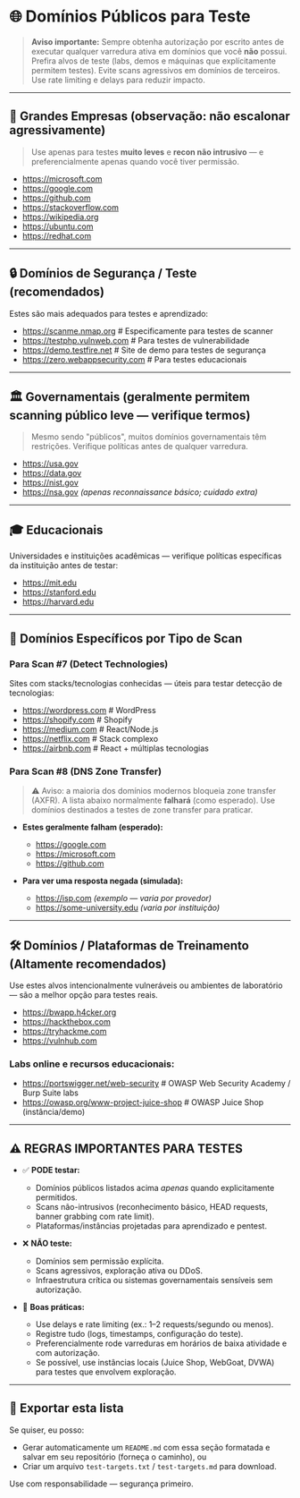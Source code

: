 # 🌐 Domínios Públicos para Teste

> **Aviso importante:** Sempre obtenha autorização por escrito antes de executar qualquer varredura ativa em domínios que você **não** possui. Prefira alvos de teste (labs, demos e máquinas que explícitamente permitem testes). Evite scans agressivos em domínios de terceiros. Use rate limiting e delays para reduzir impacto.

---

## 🏢 Grandes Empresas (observação: não escalonar agressivamente)
> Use apenas para testes **muito leves** e **recon não intrusivo** — e preferencialmente apenas quando você tiver permissão.
- https://microsoft.com
- https://google.com
- https://github.com
- https://stackoverflow.com
- https://wikipedia.org
- https://ubuntu.com
- https://redhat.com

---

## 🔒 Domínios de Segurança / Teste (recomendados)
Estes são mais adequados para testes e aprendizado:
- https://scanme.nmap.org          # Especificamente para testes de scanner
- https://testphp.vulnweb.com     # Para testes de vulnerabilidade
- https://demo.testfire.net       # Site de demo para testes de segurança
- https://zero.webappsecurity.com # Para testes educacionais

---

## 🏛 Governamentais (geralmente permitem scanning público leve — verifique termos)
> Mesmo sendo "públicos", muitos domínios governamentais têm restrições. Verifique políticas antes de qualquer varredura.
- https://usa.gov
- https://data.gov
- https://nist.gov
- https://nsa.gov *(apenas reconnaissance básico; cuidado extra)*

---

## 🎓 Educacionais
Universidades e instituições acadêmicas — verifique políticas específicas da instituição antes de testar:
- https://mit.edu
- https://stanford.edu
- https://harvard.edu

---

## 🎯 Domínios Específicos por Tipo de Scan

### Para Scan #7 (Detect Technologies)
Sites com stacks/tecnologias conhecidas — úteis para testar detecção de tecnologias:
- https://wordpress.com   # WordPress
- https://shopify.com     # Shopify
- https://medium.com      # React/Node.js
- https://netflix.com     # Stack complexo
- https://airbnb.com      # React + múltiplas tecnologias

### Para Scan #8 (DNS Zone Transfer)
> ⚠️ Aviso: a maioria dos domínios modernos bloqueia zone transfer (AXFR). A lista abaixo normalmente **falhará** (como esperado). Use domínios destinados a testes de zone transfer para praticar.
- **Estes geralmente falham (esperado):**
  - https://google.com
  - https://microsoft.com
  - https://github.com

- **Para ver uma resposta negada (simulada):**
  - https://isp.com *(exemplo — varia por provedor)*
  - https://some-university.edu *(varia por instituição)*

---

## 🛠️ Domínios / Plataformas de Treinamento (Altamente recomendados)
Use estes alvos intencionalmente vulneráveis ou ambientes de laboratório — são a melhor opção para testes reais.
- https://bwapp.h4cker.org
- https://hackthebox.com
- https://tryhackme.com
- https://vulnhub.com

### Labs online e recursos educacionais:
- https://portswigger.net/web-security  # OWASP Web Security Academy / Burp Suite labs
- https://owasp.org/www-project-juice-shop  # OWASP Juice Shop (instância/demo)

---

## ⚠️ REGRAS IMPORTANTES PARA TESTES
- ✅ **PODE testar:**
  - Domínios públicos listados acima *apenas* quando explicitamente permitidos.
  - Scans não-intrusivos (reconhecimento básico, HEAD requests, banner grabbing com rate limit).
  - Plataformas/instâncias projetadas para aprendizado e pentest.

- ❌ **NÃO teste:**
  - Domínios sem permissão explícita.
  - Scans agressivos, exploração ativa ou DDoS.
  - Infraestrutura crítica ou sistemas governamentais sensíveis sem autorização.

- 🔁 **Boas práticas:**
  - Use delays e rate limiting (ex.: 1–2 requests/segundo ou menos).
  - Registre tudo (logs, timestamps, configuração do teste).
  - Preferencialmente rode varreduras em horários de baixa atividade e com autorização.
  - Se possível, use instâncias locais (Juice Shop, WebGoat, DVWA) para testes que envolvem exploração.

---

## 📄 Exportar esta lista
Se quiser, eu posso:
- Gerar automaticamente um `README.md` com essa seção formatada e salvar em seu repositório (forneça o caminho), ou
- Criar um arquivo `test-targets.txt` / `test-targets.md` para download.

Use com responsabilidade — segurança primeiro.
